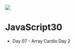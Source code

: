 ﻿![](https://javascript30.com/images/JS3-social-share.png)

# JavaScript30

* Day  07 - Array Cardio Day 2